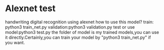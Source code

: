 # Alexnet test
handwriting digital recognition using alexnet
how to use this model?
  train: python3 train_net.py
  validation:python3 validation.py
  test or use model:python3 test.py
the folder of model is my trained models,you can use it directly.Certainly,you can train your model by "python3 train_net.py" if you want.
